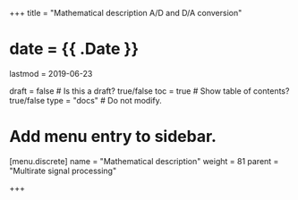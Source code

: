 +++
title = "Mathematical description A/D and D/A conversion"

# date = {{ .Date }}
lastmod = 2019-06-23

draft = false  # Is this a draft? true/false
toc = true  # Show table of contents? true/false
type = "docs"  # Do not modify.

# Add menu entry to sidebar.
[menu.discrete]
  name = "Mathematical description"
  weight = 81
  parent = "Multirate signal processing"


+++
